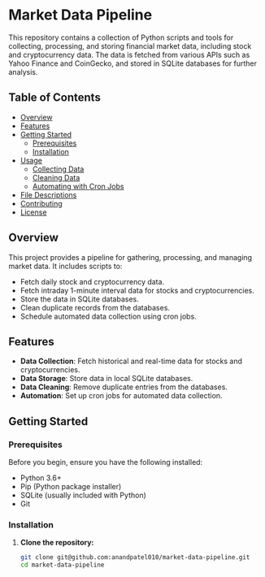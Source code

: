# Market Data Pipeline

This repository contains a collection of Python scripts and tools for collecting, processing, and storing financial market data, including stock and cryptocurrency data. The data is fetched from various APIs such as Yahoo Finance and CoinGecko, and stored in SQLite databases for further analysis.

## Table of Contents

- [Overview](#overview)
- [Features](#features)
- [Getting Started](#getting-started)
  - [Prerequisites](#prerequisites)
  - [Installation](#installation)
- [Usage](#usage)
  - [Collecting Data](#collecting-data)
  - [Cleaning Data](#cleaning-data)
  - [Automating with Cron Jobs](#automating-with-cron-jobs)
- [File Descriptions](#file-descriptions)
- [Contributing](#contributing)
- [License](#license)

## Overview

This project provides a pipeline for gathering, processing, and managing market data. It includes scripts to:

- Fetch daily stock and cryptocurrency data.
- Fetch intraday 1-minute interval data for stocks and cryptocurrencies.
- Store the data in SQLite databases.
- Clean duplicate records from the databases.
- Schedule automated data collection using cron jobs.

## Features

- **Data Collection**: Fetch historical and real-time data for stocks and cryptocurrencies.
- **Data Storage**: Store data in local SQLite databases.
- **Data Cleaning**: Remove duplicate entries from the databases.
- **Automation**: Set up cron jobs for automated data collection.

## Getting Started

### Prerequisites

Before you begin, ensure you have the following installed:

- Python 3.6+
- Pip (Python package installer)
- SQLite (usually included with Python)
- Git

### Installation

1. **Clone the repository:**

   ```bash
   git clone git@github.com:anandpatel010/market-data-pipeline.git
   cd market-data-pipeline
